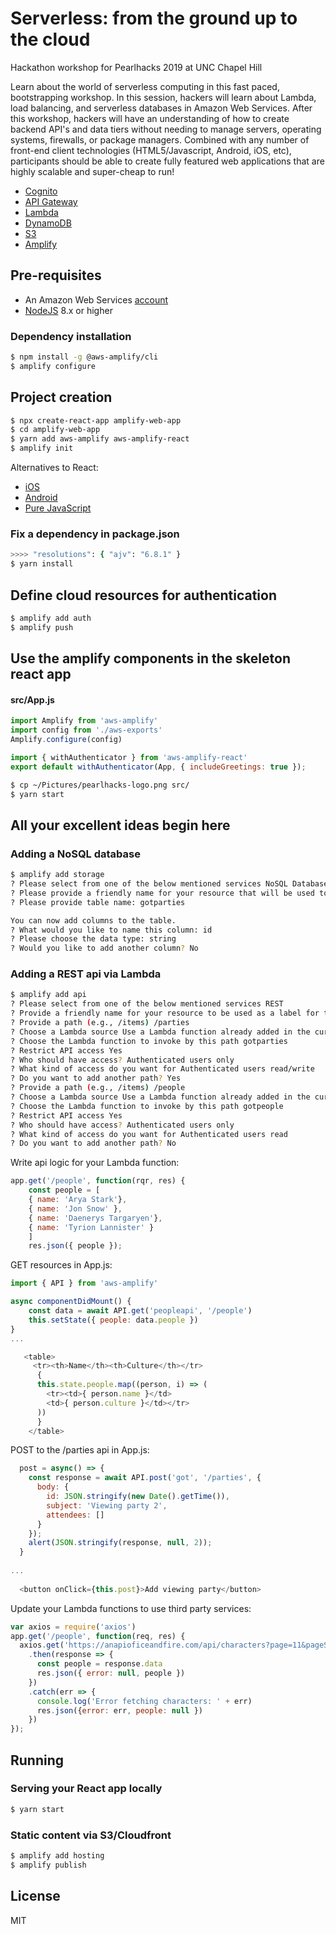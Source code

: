 # Serverless: from the ground up to the cloud

Hackathon workshop for Pearlhacks 2019 at UNC Chapel Hill

Learn about the world of serverless computing in this fast paced, bootstrapping workshop. In this session, hackers will learn about Lambda, load balancing, and serverless databases in Amazon Web Services. After this workshop, hackers will have an understanding of how to create backend API's and data tiers without needing to manage servers, operating systems, firewalls, or package managers. Combined with any number of front-end client technologies (HTML5/Javascript, Android, iOS, etc), participants should be able to create fully featured web applications that are highly scalable and super-cheap to run!

- [Cognito]
- [API Gateway]
- [Lambda]
- [DynamoDB]
- [S3]
- [Amplify]

## Pre-requisites

- An Amazon Web Services [account](https://aws.amazon.com/free/)
- [NodeJS] 8.x or higher

### Dependency installation

```sh
$ npm install -g @aws-amplify/cli
$ amplify configure
```

## Project creation

```sh
$ npx create-react-app amplify-web-app
$ cd amplify-web-app
$ yarn add aws-amplify aws-amplify-react
$ amplify init
```

Alternatives to React:
 - [iOS](https://aws-amplify.github.io/docs/ios/start?ref=amplify-iOS-btn)
 - [Android](https://aws-amplify.github.io/docs/android/start?ref=amplify-android-btn)
 - [Pure JavaScript](https://aws-amplify.github.io/docs/js/start?ref=amplify-js-btn&platform=purejs)

### Fix a dependency in package.json

```sh
>>>> "resolutions": { "ajv": "6.8.1" }
$ yarn install
```

## Define cloud resources for authentication

```sh
$ amplify add auth
$ amplify push
```

## Use the amplify components in the skeleton react app

#### src/App.js 

```javascript
import Amplify from 'aws-amplify'
import config from './aws-exports'
Amplify.configure(config)

import { withAuthenticator } from 'aws-amplify-react'
export default withAuthenticator(App, { includeGreetings: true });
```

```sh
$ cp ~/Pictures/pearlhacks-logo.png src/
$ yarn start
```

## All your excellent ideas begin here

### Adding a NoSQL database

```sh
$ amplify add storage
? Please select from one of the below mentioned services NoSQL Database
? Please provide a friendly name for your resource that will be used to label this category in the project: gotparties
? Please provide table name: gotparties

You can now add columns to the table.
? What would you like to name this column: id
? Please choose the data type: string
? Would you like to add another column? No

```


### Adding a REST api via Lambda

```sh
$ amplify add api
? Please select from one of the below mentioned services REST
? Provide a friendly name for your resource to be used as a label for this category in the project: got
? Provide a path (e.g., /items) /parties
? Choose a Lambda source Use a Lambda function already added in the current Amplify project
? Choose the Lambda function to invoke by this path gotparties
? Restrict API access Yes
? Who should have access? Authenticated users only
? What kind of access do you want for Authenticated users read/write
? Do you want to add another path? Yes
? Provide a path (e.g., /items) /people
? Choose a Lambda source Use a Lambda function already added in the current Amplify project
? Choose the Lambda function to invoke by this path gotpeople
? Restrict API access Yes
? Who should have access? Authenticated users only
? What kind of access do you want for Authenticated users read
? Do you want to add another path? No
```

Write api logic for your Lambda function:
```javascript
app.get('/people', function(rqr, res) {
	const people = [
 	{ name: 'Arya Stark'},
 	{ name: 'Jon Snow' },
 	{ name: 'Daenerys Targaryen'},
 	{ name: 'Tyrion Lannister' }
 	]
 	res.json({ people });
```

GET resources in App.js:
```javascript 
import { API } from 'aws-amplify'

async componentDidMount() {
	const data = await API.get('peopleapi', '/people')
	this.setState({ people: data.people })
}
...

   <table>
     <tr><th>Name</th><th>Culture</th></tr>
      {
      this.state.people.map((person, i) => (
        <tr><td>{ person.name }</td>
        <td>{ person.culture }</td></tr>
      )) 
      }
    </table>
```

POST to the /parties api in App.js:
```javascript
  post = async() => {
    const response = await API.post('got', '/parties', {
      body: {
        id: JSON.stringify(new Date().getTime()),
        subject: 'Viewing party 2',
        attendees: []
      }
    });
    alert(JSON.stringify(response, null, 2));
  }
  
...  
  
  <button onClick={this.post}>Add viewing party</button>
```

Update your Lambda functions to use third party services:
```javascript
var axios = require('axios')
app.get('/people', function(req, res) {
  axios.get('https://anapioficeandfire.com/api/characters?page=11&pageSize=15')
    .then(response => {
      const people = response.data
      res.json({ error: null, people })
    })
    .catch(err => {
      console.log('Error fetching characters: ' + err)
      res.json({error: err, people: null })
    })
});
```

## Running 

### Serving your React app locally
```sh
$ yarn start
```

### Static content via S3/Cloudfront
```sh
$ amplify add hosting
$ amplify publish
```

License
----

MIT

[//]: # (These are reference links used in the body of this note)


   [amplify]: <https://aws-amplify.github.io/>
   [cognito]: <https://aws.amazon.com/cognito/>
   [s3]: <https://aws.amazon.com/s3/>
   [API Gateway]: <https://aws.amazon.com/api-gateway/>
   [lambda]: <https://aws.amazon.com/lambda/>
   [DynamoDB]: <https://aws.amazon.com/dynamodb/>
   [nodejs]: <http://nodejs.org>
   [bootstrap]: <http://twitter.github.com/bootstrap/>
   [react]: <https://reactjs.org/>
   [@gnethercutt]: <https://twitter.com/gnethercutt>

   [PlDb]: <https://github.com/joemccann/dillinger/tree/master/plugins/dropbox/README.md>
   [PlGh]: <https://github.com/joemccann/dillinger/tree/master/plugins/github/README.md>
   [PlGd]: <https://github.com/joemccann/dillinger/tree/master/plugins/googledrive/README.md>
   [PlOd]: <https://github.com/joemccann/dillinger/tree/master/plugins/onedrive/README.md>
   [PlMe]: <https://github.com/joemccann/dillinger/tree/master/plugins/medium/README.md>
   [PlGa]: <https://github.com/RahulHP/dillinger/blob/master/plugins/googleanalytics/README.md>
